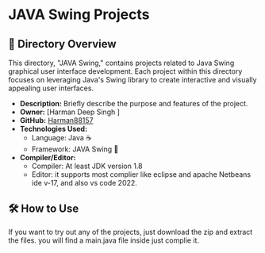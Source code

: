 # JAVA Swing Projects

## 📂 Directory Overview

This directory, "JAVA Swing," contains projects related to Java Swing graphical user interface development. Each project within this directory focuses on leveraging Java's Swing library to create interactive and visually appealing user interfaces.

- **Description:** Briefly describe the purpose and features of the project.
- **Owner:** [Harman Deep Singh ]
- **GitHub:** [Harman88157](https://github.com/Harman8815)
- **Technologies Used:**
  - Language: Java ☕
  - Framework: JAVA Swing 🎨
- **Compiler/Editor:**
  - Compiler: At least JDK version 1.8
  - Editor: it supports most complier like eclipse and apache Netbeans ide v-17, and also vs code 2022.

## 🛠️ How to Use

If you want to try out any of the projects, just download the zip and extract the files. you will find a main.java file inside just complie it.
